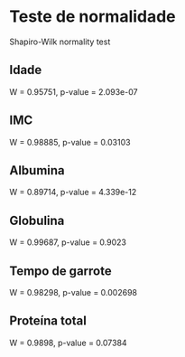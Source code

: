 # Teste de normalidade

Shapiro-Wilk normality test

## Idade

W = 0.95751, p-value = 2.093e-07

## IMC

W = 0.98885, p-value = 0.03103

## Albumina

W = 0.89714, p-value = 4.339e-12

## Globulina

W = 0.99687, p-value = 0.9023

## Tempo de garrote

W = 0.98298, p-value = 0.002698

## Proteína total

W = 0.9898, p-value = 0.07384
